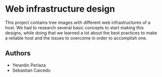 # Web infrastructure design

This project contains tree images with different web infrastructures of a host. We had to research several basic concepts to start making this designs, while doing that we learned a lot about the best practices to make a reliable host and the issues to overcome in order to accomplish one.

## Authors

- Yerardin Perlaza
- Sebastian Caicedo

